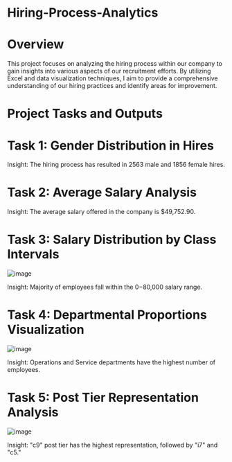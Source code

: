 # Hiring-Process-Analytics

# Overview
This project focuses on analyzing the hiring process within our company to gain insights into various aspects of our recruitment efforts. By utilizing Excel and data visualization techniques, I aim to provide a comprehensive understanding of our hiring practices and identify areas for improvement.

# Project Tasks and Outputs
# Task 1: Gender Distribution in Hires
Insight: The hiring process has resulted in 2563 male and 1856 female hires.


# Task 2: Average Salary Analysis
Insight: The average salary offered in the company is $49,752.90.


# Task 3: Salary Distribution by Class Intervals
![image](https://github.com/user-attachments/assets/27b4d7a0-2cc5-4140-97df-fc61c5f92333)

Insight: Majority of employees fall within the $0-$80,000 salary range.


# Task 4: Departmental Proportions Visualization
![image](https://github.com/user-attachments/assets/8beeddc8-021e-4ff0-98ae-fa5a8451bb54)


Insight: Operations and Service departments have the highest number of employees.


# Task 5: Post Tier Representation Analysis
![image](https://github.com/user-attachments/assets/76c45c77-f2a8-436f-8e63-a6e5768f43de)


Insight: "c9" post tier has the highest representation, followed by "i7" and "c5."

